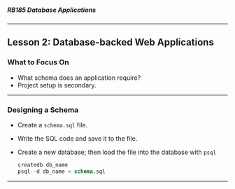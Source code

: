 ##### RB185 Database Applications

---

## Lesson 2: Database-backed Web Applications

### What to Focus On

* What schema does an application require?
* Project setup is secondary.

---

### Designing a Schema

* Create a `schema.sql` file.

* Write the SQL code and save it to the file.

* Create a new database; then load the file into the database with `psql`

  ```sql
  createdb db_name
  psql -d db_name < schema.sql
  ```

---


